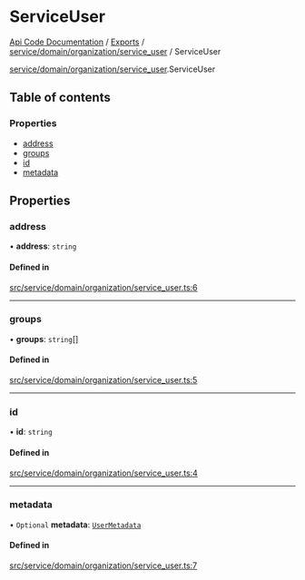 # ServiceUser
 
[Api Code Documentation](../README.md) / [Exports](../modules.md) / [service/domain/organization/service\_user](../modules/service_domain_organization_service_user.md) / ServiceUser

[service/domain/organization/service\_user](../modules/service_domain_organization_service_user.md).ServiceUser

## Table of contents

### Properties

- [address](service_domain_organization_service_user.ServiceUser.md#address)
- [groups](service_domain_organization_service_user.ServiceUser.md#groups)
- [id](service_domain_organization_service_user.ServiceUser.md#id)
- [metadata](service_domain_organization_service_user.ServiceUser.md#metadata)

## Properties

### address

• **address**: `string`

#### Defined in

[src/service/domain/organization/service_user.ts:6](https://github.com/openkfw/TruBudget/blob/d07ad94/api/src/service/domain/organization/service_user.ts#L6)

___

### groups

• **groups**: `string`[]

#### Defined in

[src/service/domain/organization/service_user.ts:5](https://github.com/openkfw/TruBudget/blob/d07ad94/api/src/service/domain/organization/service_user.ts#L5)

___

### id

• **id**: `string`

#### Defined in

[src/service/domain/organization/service_user.ts:4](https://github.com/openkfw/TruBudget/blob/d07ad94/api/src/service/domain/organization/service_user.ts#L4)

___

### metadata

• `Optional` **metadata**: [`UserMetadata`](../modules/service_domain_metadata.md#usermetadata)

#### Defined in

[src/service/domain/organization/service_user.ts:7](https://github.com/openkfw/TruBudget/blob/d07ad94/api/src/service/domain/organization/service_user.ts#L7)
